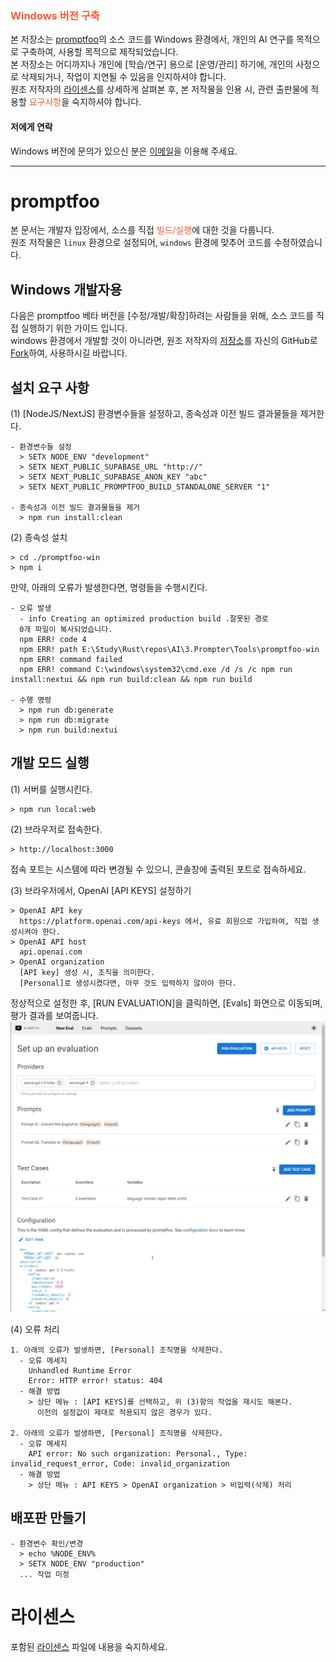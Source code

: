 ### <font color="#FF5733">Windows 버전 구축</font>

본 저장소는 [promptfoo](https://github.com/promptfoo/promptfoo)의 소스 코드를 Windows 환경에서, 개인의 AI 연구를 목적으로 구축하여, 사용할 목적으로 제작되었습니다.<br/>
본 저장소는 어디까지나 개인에 [학습/연구] 용으로 [운영/관리] 하기에, 개인의 사정으로 삭제되거나, 작업이 지연될 수 있음을 인지하셔야 합니다.<br/>
원조 저작자의 [라이센스](./LICENSE)를 상세하게 살펴본 후, 본 저작물을 인용 시, 관련 출판물에 적용할 <font color="#FF5733">요구사항</font>을 숙지하셔야 합니다.

#### 저에게 연락
Windows 버전에 문의가 있으신 분은 <a href="mailto:osoi@naver.com">이메일</a>을 이용해 주세요.


----------------------------------

# promptfoo

본 문서는 개발자 입장에서, 소스를 직접 <font color="#FF5733">빌드/실행</font>에 대한 것을 다룹니다.<br/>
원조 저작물은 `linux` 환경으로 설정되어, `windows` 환경에 맞추어 코드를 수정하였습니다.


## Windows 개발자용

다음은 promptfoo 베타 버전을 [수정/개발/확장]하려는 사람들을 위해, 소스 코드를 직접 실행하기 위한 가이드 입니다.<br/>
windows 환경에서 개발할 것이 아니라면, 원조 저작자의 [저장소](https://github.com/promptfoo/promptfoo)를 자신의 GitHub로 [Fork](https://github.com/promptfoo/promptfoo/fork)하여, 사용하시길 바랍니다.


## 설치 요구 사항

(1) [NodeJS/NextJS] 환경변수들을 설정하고, 종속성과 이전 빌드 결과물들을 제거한다.
```
- 환경변수들 설정
  > SETX NODE_ENV "development"
  > SETX NEXT_PUBLIC_SUPABASE_URL "http://"
  > SETX NEXT_PUBLIC_SUPABASE_ANON_KEY "abc"
  > SETX NEXT_PUBLIC_PROMPTFOO_BUILD_STANDALONE_SERVER "1"

- 종속성과 이전 빌드 결과물들을 제거
  > npm run install:clean
```

(2) 종속성 설치
```
> cd ./promptfoo-win
> npm i
```

만약, 아래의 오류가 발생한다면, 명령들을 수행시킨다.
```
- 오류 발생
  - info Creating an optimized production build .잘못된 경로
  0개 파일이 복사되었습니다.
  npm ERR! code 4
  npm ERR! path E:\Study\Rust\repos\AI\3.Prompter\Tools\promptfoo-win
  npm ERR! command failed
  npm ERR! command C:\windows\system32\cmd.exe /d /s /c npm run install:nextui && npm run build:clean && npm run build

- 수행 명령
  > npm run db:generate
  > npm run db:migrate
  > npm run build:nextui
```


## 개발 모드 실행

(1) 서버를 실행시킨다.
```
> npm run local:web
```

(2) 브라우저로 접속한다.
```
> http://localhost:3000
```
접속 포트는 시스템에 따라 변경될 수 있으니, 콘솔창에 출력된 포트로 접속하세요.

(3) 브라우저에서, OpenAI [API KEYS] 설정하기
```
> OpenAI API key
  https://platform.openai.com/api-keys 에서, 유료 회원으로 가입하여, 직접 생성시켜야 한다.
> OpenAI API host
  api.openai.com
> OpenAI organization
  [API key] 생성 시, 조직을 의미한다.
  [Personal]로 생성시켰다면, 아무 것도 입력하지 않아야 한다.
```
정상적으로 설정한 후, [RUN EVALUATION]을 클릭하면, [Evals] 화면으로 이동되며, 평가 결과를 보여줍니다.<br/>
<img width="772" alt="New Eval" src="./images/cap-new-eval.png">

(4) 오류 처리
```
1. 아래의 오류가 발생하면, [Personal] 조직명을 삭제한다.
  - 오류 메세지
    Unhandled Runtime Error
    Error: HTTP error! status: 404
  - 해결 방법
    > 상단 메뉴 : [API KEYS]를 선택하고, 위 (3)항의 작업을 재시도 해본다.
      이전의 설정값이 제대로 적용되지 않은 경우가 있다.

2. 아래의 오류가 발생하면, [Personal] 조직명을 삭제한다.
  - 오류 메세지
    API error: No such organization: Personal., Type: invalid_request_error, Code: invalid_organization
  - 해결 방법
    > 상단 메뉴 : API KEYS > OpenAI organization > 비입력(삭제) 처리
```


## 배포판 만들기
```
- 환경변수 확인/변경
  > echo %NODE_ENV%
  > SETX NODE_ENV "production"
  ... 작업 미정
```


# 라이센스

포함된 [라이센스](./LICENSE) 파일에 내용을 숙지하세요.
